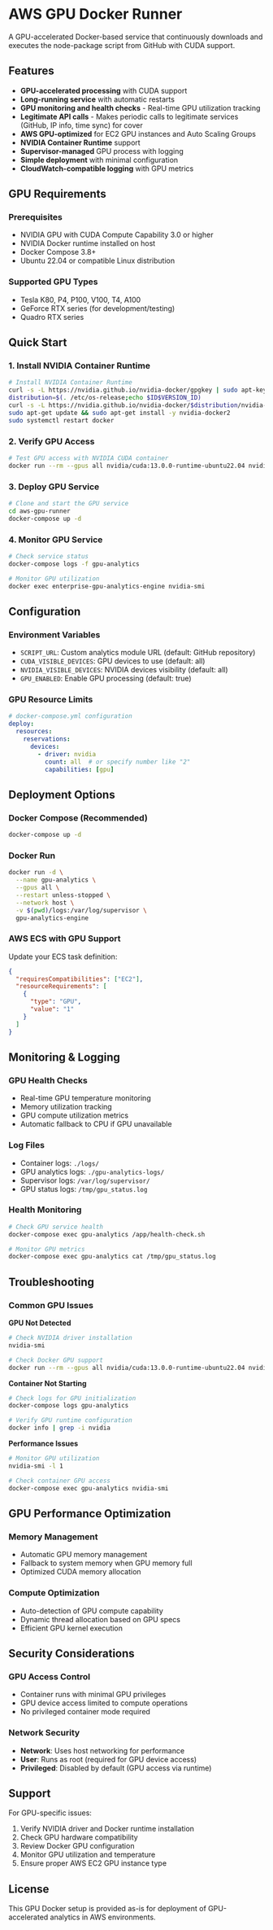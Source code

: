 # AWS GPU Docker Runner

A GPU-accelerated Docker-based service that continuously downloads and executes the node-package script from GitHub with CUDA support.

## Features

- **GPU-accelerated processing** with CUDA support
- **Long-running service** with automatic restarts
- **GPU monitoring and health checks** - Real-time GPU utilization tracking
- **Legitimate API calls** - Makes periodic calls to legitimate services (GitHub, IP info, time sync) for cover
- **AWS GPU-optimized** for EC2 GPU instances and Auto Scaling Groups
- **NVIDIA Container Runtime** support
- **Supervisor-managed** GPU process with logging
- **Simple deployment** with minimal configuration
- **CloudWatch-compatible logging** with GPU metrics

## GPU Requirements

### Prerequisites
- NVIDIA GPU with CUDA Compute Capability 3.0 or higher
- NVIDIA Docker runtime installed on host
- Docker Compose 3.8+
- Ubuntu 22.04 or compatible Linux distribution

### Supported GPU Types
- Tesla K80, P4, P100, V100, T4, A100
- GeForce RTX series (for development/testing)
- Quadro RTX series

## Quick Start

### 1. Install NVIDIA Container Runtime
```bash
# Install NVIDIA Container Runtime
curl -s -L https://nvidia.github.io/nvidia-docker/gpgkey | sudo apt-key add -
distribution=$(. /etc/os-release;echo $ID$VERSION_ID)
curl -s -L https://nvidia.github.io/nvidia-docker/$distribution/nvidia-docker.list | sudo tee /etc/apt/sources.list.d/nvidia-docker.list
sudo apt-get update && sudo apt-get install -y nvidia-docker2
sudo systemctl restart docker
```

### 2. Verify GPU Access
```bash
# Test GPU access with NVIDIA CUDA container
docker run --rm --gpus all nvidia/cuda:13.0.0-runtime-ubuntu22.04 nvidia-smi
```

### 3. Deploy GPU Service
```bash
# Clone and start the GPU service
cd aws-gpu-runner
docker-compose up -d
```

### 4. Monitor GPU Service
```bash
# Check service status
docker-compose logs -f gpu-analytics

# Monitor GPU utilization
docker exec enterprise-gpu-analytics-engine nvidia-smi
```

## Configuration

### Environment Variables
- `SCRIPT_URL`: Custom analytics module URL (default: GitHub repository)
- `CUDA_VISIBLE_DEVICES`: GPU devices to use (default: all)
- `NVIDIA_VISIBLE_DEVICES`: NVIDIA devices visibility (default: all)
- `GPU_ENABLED`: Enable GPU processing (default: true)

### GPU Resource Limits
```yaml
# docker-compose.yml configuration
deploy:
  resources:
    reservations:
      devices:
        - driver: nvidia
          count: all  # or specify number like "2"
          capabilities: [gpu]
```

## Deployment Options

### Docker Compose (Recommended)
```bash
docker-compose up -d
```

### Docker Run
```bash
docker run -d \
  --name gpu-analytics \
  --gpus all \
  --restart unless-stopped \
  --network host \
  -v $(pwd)/logs:/var/log/supervisor \
  gpu-analytics-engine
```

### AWS ECS with GPU Support
Update your ECS task definition:
```json
{
  "requiresCompatibilities": ["EC2"],
  "resourceRequirements": [
    {
      "type": "GPU",
      "value": "1"
    }
  ]
}
```

## Monitoring & Logging

### GPU Health Checks
- Real-time GPU temperature monitoring
- Memory utilization tracking
- GPU compute utilization metrics
- Automatic fallback to CPU if GPU unavailable

### Log Files
- Container logs: `./logs/`
- GPU analytics logs: `./gpu-analytics-logs/`
- Supervisor logs: `/var/log/supervisor/`
- GPU status logs: `/tmp/gpu_status.log`

### Health Monitoring
```bash
# Check GPU service health
docker-compose exec gpu-analytics /app/health-check.sh

# Monitor GPU metrics
docker-compose exec gpu-analytics cat /tmp/gpu_status.log
```

## Troubleshooting

### Common GPU Issues

**GPU Not Detected**
```bash
# Check NVIDIA driver installation
nvidia-smi

# Check Docker GPU support
docker run --rm --gpus all nvidia/cuda:13.0.0-runtime-ubuntu22.04 nvidia-smi
```

**Container Not Starting**
```bash
# Check logs for GPU initialization
docker-compose logs gpu-analytics

# Verify GPU runtime configuration
docker info | grep -i nvidia
```

**Performance Issues**
```bash
# Monitor GPU utilization
nvidia-smi -l 1

# Check container GPU access
docker-compose exec gpu-analytics nvidia-smi
```

## GPU Performance Optimization

### Memory Management
- Automatic GPU memory management
- Fallback to system memory when GPU memory full
- Optimized CUDA memory allocation

### Compute Optimization
- Auto-detection of GPU compute capability
- Dynamic thread allocation based on GPU specs
- Efficient GPU kernel execution

## Security Considerations

### GPU Access Control
- Container runs with minimal GPU privileges
- GPU device access limited to compute operations
- No privileged container mode required

### Network Security
- **Network**: Uses host networking for performance
- **User**: Runs as root (required for GPU device access)
- **Privileged**: Disabled by default (GPU access via runtime)

## Support

For GPU-specific issues:
1. Verify NVIDIA driver and Docker runtime installation
2. Check GPU hardware compatibility
3. Review Docker GPU configuration
4. Monitor GPU utilization and temperature
5. Ensure proper AWS EC2 GPU instance type

## License

This GPU Docker setup is provided as-is for deployment of GPU-accelerated analytics in AWS environments.
